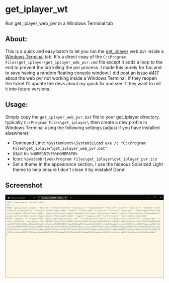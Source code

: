 # get_iplayer_wt

Run get_iplayer_web_pvr in a Windows Terminal tab  


## About:
This is a quick and easy batch to let you run the [get_iplayer](https://github.com/get-iplayer/get_iplayer) web pvr inside a [Windows Terminal](https://github.com/microsoft/terminal) tab. It's a direct copy of the ```C:\Program Files\get_iplayer\get_iplayer_web_pvr.cmd``` file except it adds a loop to the end to prevent the tab killing the pvr process. I made this purely for fun and to save having a random floating console window. I did post an issue [#417](https://github.com/get-iplayer/get_iplayer/issues/417) about the web pvr not working inside a Windows Terminal, if they reopen the ticket I'll update the devs about my quick fix and see if they want to roll it into future versions.

## Usage:
Simply copy the ```get_iplayer_web_pvr.bat``` file to your get_iplayer directory, typically ```C:\Program Files\get_iplayer\``` then create a new profile in Windows Terminal using the following settings (adjust if you have installed elsewhere):  
- Command Line: ```%SystemRoot%\System32\cmd.exe /c "C:\Program Files\get_iplayer\get_iplayer_web_pvr.bat"```
- Start In: ```%HOMEDRIVE%%HOMEPATH%```
- Icon: ```%SystemDrive%\Program Files\get_iplayer\get_iplayer_pvr.ico```
- Set a theme in the appearance section, I use the hideous Solarized Light theme to help ensure I don't close it by mistake!
Done!  

## Screenshot
![I use the hideous Solarized Light theme to help ensure I don't close it by mistake!](https://github.com/NebularNerd/get_iplayer_wt/blob/11aab2a5b8327037e73ce3ce17cfbd7237b9c5b1/get_iplayer_web_pvr_wt.png)
